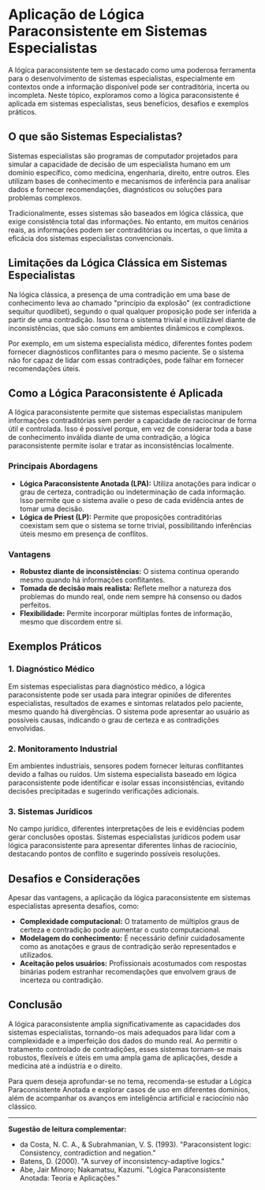 
# Aplicação de Lógica Paraconsistente em Sistemas Especialistas

A lógica paraconsistente tem se destacado como uma poderosa ferramenta para o desenvolvimento de sistemas especialistas, especialmente em contextos onde a informação disponível pode ser contraditória, incerta ou incompleta. Neste tópico, exploramos como a lógica paraconsistente é aplicada em sistemas especialistas, seus benefícios, desafios e exemplos práticos.

## O que são Sistemas Especialistas?

Sistemas especialistas são programas de computador projetados para simular a capacidade de decisão de um especialista humano em um domínio específico, como medicina, engenharia, direito, entre outros. Eles utilizam bases de conhecimento e mecanismos de inferência para analisar dados e fornecer recomendações, diagnósticos ou soluções para problemas complexos.

Tradicionalmente, esses sistemas são baseados em lógica clássica, que exige consistência total das informações. No entanto, em muitos cenários reais, as informações podem ser contraditórias ou incertas, o que limita a eficácia dos sistemas especialistas convencionais.

## Limitações da Lógica Clássica em Sistemas Especialistas

Na lógica clássica, a presença de uma contradição em uma base de conhecimento leva ao chamado "princípio da explosão" (ex contradictione sequitur quodlibet), segundo o qual qualquer proposição pode ser inferida a partir de uma contradição. Isso torna o sistema trivial e inutilizável diante de inconsistências, que são comuns em ambientes dinâmicos e complexos.

Por exemplo, em um sistema especialista médico, diferentes fontes podem fornecer diagnósticos conflitantes para o mesmo paciente. Se o sistema não for capaz de lidar com essas contradições, pode falhar em fornecer recomendações úteis.

## Como a Lógica Paraconsistente é Aplicada

A lógica paraconsistente permite que sistemas especialistas manipulem informações contraditórias sem perder a capacidade de raciocinar de forma útil e controlada. Isso é possível porque, em vez de considerar toda a base de conhecimento inválida diante de uma contradição, a lógica paraconsistente permite isolar e tratar as inconsistências localmente.

### Principais Abordagens

- **Lógica Paraconsistente Anotada (LPA):** Utiliza anotações para indicar o grau de certeza, contradição ou indeterminação de cada informação. Isso permite que o sistema avalie o peso de cada evidência antes de tomar uma decisão.
- **Lógica de Priest (LP):** Permite que proposições contraditórias coexistam sem que o sistema se torne trivial, possibilitando inferências úteis mesmo em presença de conflitos.

### Vantagens

- **Robustez diante de inconsistências:** O sistema continua operando mesmo quando há informações conflitantes.
- **Tomada de decisão mais realista:** Reflete melhor a natureza dos problemas do mundo real, onde nem sempre há consenso ou dados perfeitos.
- **Flexibilidade:** Permite incorporar múltiplas fontes de informação, mesmo que discordem entre si.

## Exemplos Práticos

### 1. Diagnóstico Médico

Em sistemas especialistas para diagnóstico médico, a lógica paraconsistente pode ser usada para integrar opiniões de diferentes especialistas, resultados de exames e sintomas relatados pelo paciente, mesmo quando há divergências. O sistema pode apresentar ao usuário as possíveis causas, indicando o grau de certeza e as contradições envolvidas.

### 2. Monitoramento Industrial

Em ambientes industriais, sensores podem fornecer leituras conflitantes devido a falhas ou ruídos. Um sistema especialista baseado em lógica paraconsistente pode identificar e isolar essas inconsistências, evitando decisões precipitadas e sugerindo verificações adicionais.

### 3. Sistemas Jurídicos

No campo jurídico, diferentes interpretações de leis e evidências podem gerar conclusões opostas. Sistemas especialistas jurídicos podem usar lógica paraconsistente para apresentar diferentes linhas de raciocínio, destacando pontos de conflito e sugerindo possíveis resoluções.

## Desafios e Considerações

Apesar das vantagens, a aplicação da lógica paraconsistente em sistemas especialistas apresenta desafios, como:

- **Complexidade computacional:** O tratamento de múltiplos graus de certeza e contradição pode aumentar o custo computacional.
- **Modelagem do conhecimento:** É necessário definir cuidadosamente como as anotações e graus de contradição serão representados e utilizados.
- **Aceitação pelos usuários:** Profissionais acostumados com respostas binárias podem estranhar recomendações que envolvem graus de incerteza ou contradição.

## Conclusão

A lógica paraconsistente amplia significativamente as capacidades dos sistemas especialistas, tornando-os mais adequados para lidar com a complexidade e a imperfeição dos dados do mundo real. Ao permitir o tratamento controlado de contradições, esses sistemas tornam-se mais robustos, flexíveis e úteis em uma ampla gama de aplicações, desde a medicina até a indústria e o direito.

Para quem deseja aprofundar-se no tema, recomenda-se estudar a Lógica Paraconsistente Anotada e explorar casos de uso em diferentes domínios, além de acompanhar os avanços em inteligência artificial e raciocínio não clássico.

___

**Sugestão de leitura complementar:**
- da Costa, N. C. A., & Subrahmanian, V. S. (1993). "Paraconsistent logic: Consistency, contradiction and negation."
- Batens, D. (2000). "A survey of inconsistency-adaptive logics."
- Abe, Jair Minoro; Nakamatsu, Kazumi. "Lógica Paraconsistente Anotada: Teoria e Aplicações."


